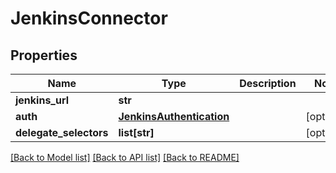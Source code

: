 # JenkinsConnector

## Properties
Name | Type | Description | Notes
------------ | ------------- | ------------- | -------------
**jenkins_url** | **str** |  | 
**auth** | [**JenkinsAuthentication**](JenkinsAuthentication.md) |  | [optional] 
**delegate_selectors** | **list[str]** |  | [optional] 

[[Back to Model list]](../README.md#documentation-for-models) [[Back to API list]](../README.md#documentation-for-api-endpoints) [[Back to README]](../README.md)

